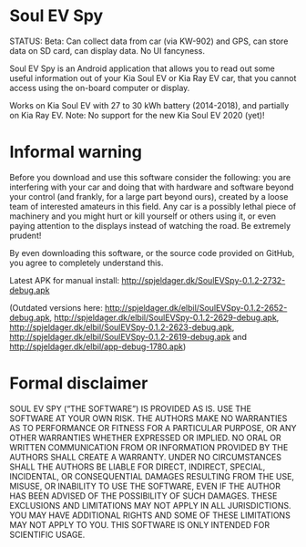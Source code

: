 # Soul EV Spy

STATUS: Beta: Can collect data from car (via KW-902) and GPS, can store data on SD card, can display data.
No UI fancyness.

Soul EV Spy is an Android application that allows you to read out some useful information out of your 
Kia Soul EV or Kia Ray EV car, that you cannot access using the on-board computer or display.

Works on Kia Soul EV with 27 to 30 kWh battery (2014-2018), and partially on Kia Ray EV.
Note: No support for the new Kia Soul EV 2020 (yet)!

# Informal warning

Before you download and use this software consider the following:
you are interfering with your car and doing that with hardware and software beyond your control (and frankly, for
a large part beyond ours), created by a loose team of interested amateurs in this field. Any car is a possibly
lethal piece of machinery and you might hurt or kill yourself or others using it, or even paying attention to
the displays instead of watching the road. Be extremely prudent!

By even downloading this software, or the source code provided on GitHub, you agree to completely understand this.

Latest APK for manual install: http://spjeldager.dk/SoulEVSpy-0.1.2-2732-debug.apk

(Outdated versions here: 
http://spjeldager.dk/elbil/SoulEVSpy-0.1.2-2652-debug.apk,
http://spjeldager.dk/elbil/SoulEVSpy-0.1.2-2629-debug.apk, 
http://spjeldager.dk/elbil/SoulEVSpy-0.1.2-2623-debug.apk, 
http://spjeldager.dk/elbil/SoulEVSpy-0.1.2-2619-debug.apk and 
http://spjeldager.dk/elbil/app-debug-1780.apk)

# Formal disclaimer

SOUL EV SPY (“THE SOFTWARE”) IS PROVIDED AS IS. USE THE SOFTWARE AT YOUR OWN RISK. THE AUTHORS MAKE NO WARRANTIES AS TO
PERFORMANCE OR FITNESS FOR A PARTICULAR PURPOSE, OR ANY OTHER WARRANTIES WHETHER EXPRESSED OR IMPLIED. NO ORAL OR
WRITTEN COMMUNICATION FROM OR INFORMATION PROVIDED BY THE AUTHORS SHALL CREATE A WARRANTY. UNDER NO CIRCUMSTANCES
SHALL THE AUTHORS BE LIABLE FOR DIRECT, INDIRECT, SPECIAL, INCIDENTAL, OR CONSEQUENTIAL DAMAGES RESULTING FROM THE
USE, MISUSE, OR INABILITY TO USE THE SOFTWARE, EVEN IF THE AUTHOR HAS BEEN ADVISED OF THE POSSIBILITY OF SUCH
DAMAGES. THESE EXCLUSIONS AND LIMITATIONS MAY NOT APPLY IN ALL JURISDICTIONS. YOU MAY HAVE ADDITIONAL RIGHTS AND
SOME OF THESE LIMITATIONS MAY NOT APPLY TO YOU. THIS SOFTWARE IS ONLY INTENDED FOR SCIENTIFIC USAGE.
